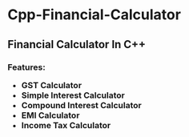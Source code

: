 # Cpp-Financial-Calculator
## Financial Calculator In C++

<h3>
Features:
  <ul>
    <li>GST Calculator</li>
    <li>Simple Interest Calculator</li>
    <li>Compound Interest Calculator</li>
    <li>EMI Calculator</li>
    <li>Income Tax Calculator</li>
  </ul>
</h3>
